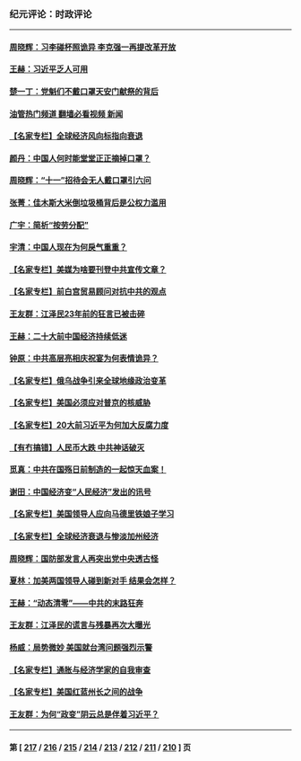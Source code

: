 ### 纪元评论：时政评论
---
#### [周晓辉：习李碰杯照诡异 李克强一再提改革开放](../../pages/nsc1025/n13837371.md?10030330) 
#### [王赫：习近平乏人可用](../../pages/nsc1025/n13837065.md?10030330) 
#### [楚一丁：党魁们不戴口罩天安门献祭的背后](../../pages/nsc1025/n13837002.md?10030330) 
#### [油管热门频道 翻墙必看视频 新闻](ok?10030330)
#### [【名家专栏】全球经济风向标指向衰退](../../pages/nsc1025/n13836790.md?10030330) 
#### [颜丹：中国人何时能堂堂正正摘掉口罩？](../../pages/nsc1025/n13836900.md?10030330) 
#### [周晓辉：“十一”招待会无人戴口罩引六问](../../pages/nsc1025/n13836914.md?10030330) 
#### [张菁：佳木斯大米倒垃圾桶背后是公权力滥用](../../pages/nsc1025/n13836893.md?10030330) 
#### [广宇：简析“按劳分配”](../../pages/nsc1025/n13836897.md?10030330) 
#### [宇清：中国人现在为何戾气重重？](../../pages/nsc1025/n13836889.md?10030330) 
#### [【名家专栏】美媒为啥要刊登中共宣传文章？](../../pages/nsc1025/n13836801.md?10030330) 
#### [【名家专栏】前白宫贸易顾问对抗中共的观点](../../pages/nsc1025/n13836781.md?10030330) 
#### [王友群：江泽民23年前的狂言已被击碎](../../pages/nsc1025/n13836529.md?10030330) 
#### [王赫：二十大前中国经济持续低迷](../../pages/nsc1025/n13836676.md?10030330) 
#### [钟原：中共高层亮相庆祝宴为何表情诡异？](../../pages/nsc1025/n13836572.md?10030330) 
#### [【名家专栏】俄乌战争引来全球地缘政治变革](../../pages/nsc1025/n13836239.md?10030330) 
#### [【名家专栏】美国必须应对普京的核威胁](../../pages/nsc1025/n13836219.md?10030330) 
#### [【名家专栏】20大前习近平为何加大反腐力度](../../pages/nsc1025/n13836224.md?10030330) 
#### [【有冇搞错】人民币大跌 中共神话破灭](../../pages/nsc1025/n13835616.md?10030330) 
#### [觅真：中共在国殇日前制造的一起惊天血案！](../../pages/nsc1025/n13836016.md?10030330) 
#### [谢田：中国经济变“人民经济”发出的讯号](../../pages/nsc1025/n13835608.md?10030330) 
#### [【名家专栏】美国领导人应向马德里铁娘子学习](../../pages/nsc1025/n13835411.md?10030330) 
#### [【名家专栏】全球经济衰退与惨淡加州经济](../../pages/nsc1025/n13835408.md?10030330) 
#### [周晓辉：国防部发言人再突出党中央透古怪](../../pages/nsc1025/n13835623.md?10030330) 
#### [夏林：加美两国领导人碰到新对手 结果会怎样？](../../pages/nsc1025/n13835552.md?10030330) 
#### [王赫：“动态清零”——中共的末路狂奔](../../pages/nsc1025/n13835159.md?10030330) 
#### [王友群：江泽民的谎言与残暴再次大曝光](../../pages/nsc1025/n13834808.md?10030330) 
#### [杨威：局势微妙 美国就台湾问题强烈示警](../../pages/nsc1025/n13835024.md?10030330) 
#### [【名家专栏】通胀与经济学家的自我审查](../../pages/nsc1025/n13834612.md?10030330) 
#### [【名家专栏】美国红蓝州长之间的战争](../../pages/nsc1025/n13834594.md?10030330) 
#### [王友群：为何“政变”阴云总是伴着习近平？](../../pages/nsc1025/n13834104.md?10030330) 

---
#### 第 [ [217](./217.md?10030330) / [216](./216.md?10030330) / [215](./215.md?10030330) / [214](./214.md?10030330) / [213](./213.md?10030330) / [212](./212.md?10030330) / [211](./211.md?10030330) / [210](./210.md?10030330) ] 页
